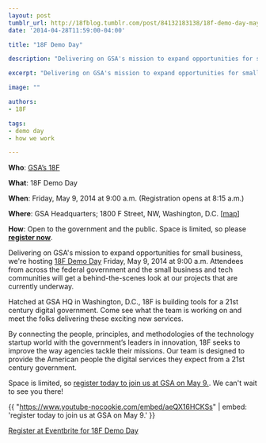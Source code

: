 ```yaml
---
layout: post
tumblr_url: http://18fblog.tumblr.com/post/84132183138/18f-demo-day-may-9-2014
date: '2014-04-28T11:59:00-04:00'

title: "18F Demo Day"

description: "Delivering on GSA's mission to expand opportunities for small business, we're hosting 18F Demo Day, Friday, May 9 at 9:00 a.m. Attendees from across the Federal Government and the small business and tech communities will get a behind-the-scenes look at our projects that are currently underway."

excerpt: "Delivering on GSA's mission to expand opportunities for small business, we're hosting 18F Demo Day, Friday, May 9 at 9:00 a.m. Attendees from across the Federal Government and the small business and tech communities will get a behind-the-scenes look at our projects that are currently underway."

image: ""

authors:
- 18F

tags:
- demo day
- how we work

---
```

**Who**: [GSA’s 18F](https://18f.gsa.gov)

**What**: 18F Demo Day

**When**: Friday, May 9, 2014 at 9:00 a.m. (Registration opens at 8:15
a.m.)

**Where**: GSA Headquarters; 1800 F Street, NW, Washington, D.C.
[[map](https://goo.gl/maps/jKq35)]

**How**: Open to the government and the public. Space is limited, so
please **[register
now](https://www.eventbrite.com/e/18f-demo-day-tickets-11062384891)**.

Delivering on GSA's mission to expand opportunities for small business,
we're hosting [18F Demo
Day](https://www.eventbrite.com/e/18f-demo-day-tickets-11062384891)
Friday, May 9, 2014 at 9:00 a.m. Attendees from across the federal
government and the small business and tech communities will get a
behind-the-scenes look at our projects that are currently underway.

Hatched at GSA HQ in Washington, D.C., 18F is building tools for a 21st
century digital government. Come see what the team is working on and
meet the folks delivering these exciting new services.

By connecting the people, principles, and methodologies of the
technology startup world with the government’s leaders in innovation,
18F seeks to improve the way agencies tackle their missions. Our team is
designed to provide the American people the digital services they expect
from a 21st century government.

Space is limited, so [register today to join us at GSA on May
9.](https://www.eventbrite.com/e/18f-demo-day-tickets-11062384891). We
can't wait to see you there!

{{ "https://www.youtube-nocookie.com/embed/aeQX16HCKSs" | embed: 'register today to join us at GSA on May
9.' }}

[Register at Eventbrite for 18F Demo
Day](https://www.eventbrite.com/e/18f-demo-day-tickets-11062384891)

